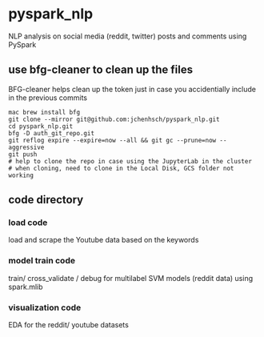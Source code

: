 # pyspark_nlp
NLP analysis on social media (reddit, twitter) posts and comments using PySpark

## use bfg-cleaner to clean up the files 
BFG-cleaner helps clean up the token just in case you accidentially include in the previous commits

```
mac brew install bfg
git clone --mirror git@github.com:jchenhsch/pyspark_nlp.git
cd pyspark_nlp.git
bfg -D auth_git_repo.git
git reflog expire --expire=now --all && git gc --prune=now --aggressive
git push
# help to clone the repo in case using the JupyterLab in the cluster
# when cloning, need to clone in the Local Disk, GCS folder not working

```
## code directory

### load code 
load and scrape the Youtube data based on the keywords

### model train code
train/ cross_validate / debug for multilabel SVM models (reddit data) using spark.mlib 

### visualization code
EDA for the reddit/ youtube datasets

